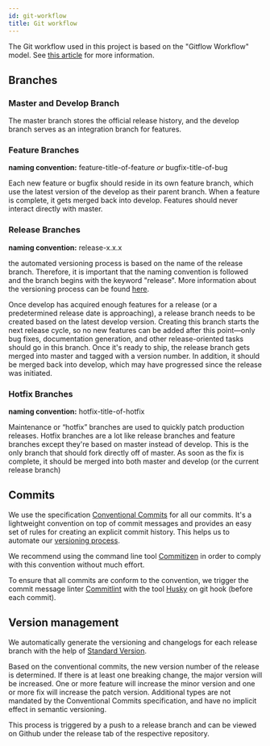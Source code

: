 ```yaml
---
id: git-workflow
title: Git workflow
---
```


The Git workflow used in this project is based on the "Gitflow Workflow" model. See [this article](https://www.atlassian.com/git/tutorials/comparing-workflows/gitflow-workflow) for more information.

## Branches

### Master and Develop Branch

The master branch stores the official release history, and the develop branch serves as an integration branch for features.

### Feature Branches

**naming convention:** feature-title-of-feature _or_ bugfix-title-of-bug

Each new feature or bugfix should reside in its own feature branch, which use the latest version of the develop as their parent branch. When a feature is complete, it gets merged back into develop. Features should never interact directly with master.

### Release Branches

**naming convention:** release-x.x.x

the automated versioning process is based on the name of the release branch. Therefore, it is important that the naming convention is followed and the branch begins with the keyword "release". More information about the versioning process can be found [here](#version-management).

Once develop has acquired enough features for a release (or a predetermined release date is approaching), a release branch needs to be created based on the latest develop version. Creating this branch starts the next release cycle, so no new features can be added after this point—only bug fixes, documentation generation, and other release-oriented tasks should go in this branch. Once it's ready to ship, the release branch gets merged into master and tagged with a version number. In addition, it should be merged back into develop, which may have progressed since the release was initiated.

### Hotfix Branches

**naming convention:** hotfix-title-of-hotfix

Maintenance or “hotfix” branches are used to quickly patch production releases. Hotfix branches are a lot like release branches and feature branches except they're based on master instead of develop. This is the only branch that should fork directly off of master. As soon as the fix is complete, it should be merged into both master and develop (or the current release branch)

## Commits

We use the specification [Conventional Commits](https://www.conventionalcommits.org/en/v1.0.0/) for all our commits. It's a lightweight convention on top of commit messages and provides an easy set of rules for creating an explicit commit history. This helps us to automate our [versioning process](#version-management).

We recommend using the command line tool [Commitizen](http://commitizen.github.io/cz-cli/) in order to comply with this convention without much effort.

To ensure that all commits are conform to the convention, we trigger the commit message linter [Commitlint](https://github.com/conventional-changelog/commitlint) with the tool [Husky](https://github.com/typicode/husky) on git hook (before each commit).

## Version management

We automatically generate the versioning and changelogs for each release branch with the help of [Standard Version](https://github.com/conventional-changelog/standard-versionhttps://github.com/conventional-changelog/standard-version).

Based on the conventional commits, the new version number of the release is determined. If there is at least one breaking change, the major version will be increased. One or more feature will increase the minor version and one or more fix will increase the patch version. Additional types are not mandated by the Conventional Commits specification, and have no implicit effect in semantic versioning.

This process is triggered by a push to a release branch and can be viewed on Github under the release tab of the respective repository.
